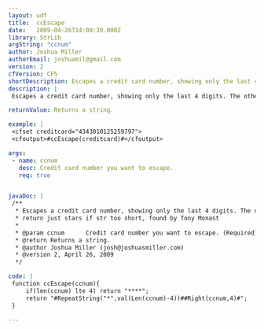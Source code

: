 ```yaml
---
layout: udf
title:  ccEscape
date:   2009-04-26T14:00:39.000Z
library: StrLib
argString: "ccnum"
author: Joshua Miller
authorEmail: joshuamil@gmail.com
version: 2
cfVersion: CF5
shortDescription: Escapes a credit card number, showing only the last 4 digits. The other digits are replaced with the * character.
description: |
 Escapes a credit card number, showing only the last 4 digits. The other digits are replaced with the * character.

returnValue: Returns a string.

example: |
 <cfset creditcard="4343010125259797">
 <cfoutput>#ccEscape(creditcard)#</cfoutput>

args:
 - name: ccnum
   desc: Credit card number you want to escape.
   req: true


javaDoc: |
 /**
  * Escapes a credit card number, showing only the last 4 digits. The other digits are replaced with the * character.
  * return just stars if str too short, found by Tony Monast
  * 
  * @param ccnum      Credit card number you want to escape. (Required)
  * @return Returns a string. 
  * @author Joshua Miller (josh@joshuasmiller.com) 
  * @version 2, April 26, 2009 
  */

code: |
 function ccEscape(ccnum){
     if(len(ccnum) lte 4) return "****";
     return "#RepeatString("*",val(Len(ccnum)-4))##Right(ccnum,4)#";
 }

---
```


